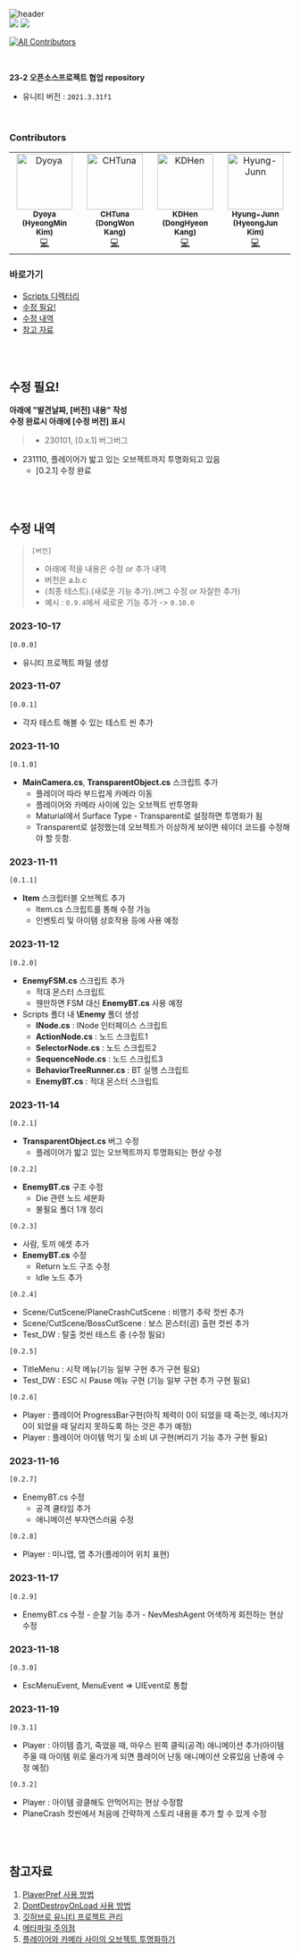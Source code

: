 ![header](https://capsule-render.vercel.app/api?type=rect&color=auto&height=300&section=header&text=필%20독&fontSize=60&animation=twinkling&desc=CastAway%20OpenSource%20Project)
<br/>
<img src="https://img.shields.io/badge/Unity-000000?style=flat&logo=Unity&logoColor=white"/> <img src="https://img.shields.io/badge/C%20Sharp-512BD4?style=flat&logo=C%20Sharp&logoColor=white"/> 
<!-- ALL-CONTRIBUTORS-BADGE:START - Do not remove or modify this section -->
[![All Contributors](https://img.shields.io/badge/all_contributors-4-orange.svg?style=flat-square)](#contributors-)
<!-- ALL-CONTRIBUTORS-BADGE:END -->
<br/>

**23-2 오픈소스프로젝트 협업 repository**
- 유니티 버전 : `2021.3.31f1`

<br/>

### Contributors
<!-- ALL-CONTRIBUTORS-LIST:START - Do not remove or modify this section -->
<!-- prettier-ignore-start -->
<!-- markdownlint-disable -->

<table>
  <tbody>
    <tr>
      <td align="center" valign="top" width="14.28%"><a href="https://github.com/Dyoya/"><img src="https://avatars.githubusercontent.com/u/118094189?v=4" width="100px;" alt="Dyoya"/><br /><sub><b>Dyoya (HyeongMin Kim)</b></sub></a><br /> <a href="https://github.com/Dyoya/CastAway_OpenSource/commits?author=Dyoya" title="Commit">💻</a></td>
      <td align="center" valign="top" width="14.28%"><a href="https://github.com/CHTuna/"><img src="https://avatars.githubusercontent.com/u/45841115?v=4" width="100px;" alt="CHTuna"/><br /><sub><b>CHTuna (DongWon Kang)</b></sub></a><br /> <a href="https://github.com/Dyoya/CastAway_OpenSource/commits?author=CHTuna" title="Commit">💻</a></td>
      <td align="center" valign="top" width="14.28%"><a href="https://github.com/KDHen/"><img src="https://avatars.githubusercontent.com/u/97778379?v=4" width="100px;" alt="KDHen"/><br /><sub><b>KDHen (DongHyeon Kang)</b></sub></a><br /> <a href="https://github.com/Dyoya/CastAway_OpenSource/commits?author=KDHen" title="Commit">💻</a></td>
      <td align="center" valign="top" width="14.28%"><a href="https://github.com/Hyung-Junn/"><img src="https://avatars.githubusercontent.com/u/102523742?v=4" width="100px;" alt="Hyung-Junn"/><br /><sub><b>Hyung-Junn (HyeongJun Kim)</b></sub></a><br /> <a href="https://github.com/Dyoya/CastAway_OpenSource/commits?author=Hyung-Junn" title="Commit">💻</a></td>
    </tr>
  </tbody>
</table>

<!-- markdownlint-restore -->
<!-- prettier-ignore-end -->

<!-- ALL-CONTRIBUTORS-LIST:END -->

### 바로가기
- [Scripts 디렉터리](https://github.com/Dyoya/CastAway_OpenSource/tree/main/Assets/Scripts)
- [수정 필요!](https://github.com/Dyoya/CastAway_OpenSource#%EC%88%98%EC%A0%95-%ED%95%84%EC%9A%94)
- [수정 내역](https://github.com/Dyoya/CastAway_OpenSource#%EC%88%98%EC%A0%95-%EB%82%B4%EC%97%AD)
- [참고 자료](https://github.com/Dyoya/CastAway_OpenSource#%EC%B0%B8%EA%B3%A0%EC%9E%90%EB%A3%8C)

<br/><br/>

## 수정 필요!
**아래에 "발견날짜, [버전] 내용" 작성**  
**수정 완료시 아래에 [수정 버전] 표시**
> - 230101, [0.x.1] 버그버그
- 231110, 플레이어가 밟고 있는 오브젝트까지 투명화되고 있음
    - [0.2.1] 수정 완료



<br/><br/>

## 수정 내역
> `[버전]`
> - 아래에 적을 내용은 수정 or 추가 내역
> - 버전은 a.b.c
> - (최종 테스트).(새로운 기능 추가).(버그 수정 or 자잘한 추가)
> - 예시 : `0.9.4`에서 새로운 기능 추가 -> `0.10.0`

### 2023-10-17
`[0.0.0]`
- 유니티 프로젝트 파일 생성

### 2023-11-07
`[0.0.1]`
- 각자 테스트 해볼 수 있는 테스트 씬 추가

### 2023-11-10
`[0.1.0]`
- **MainCamera.cs**, **TransparentObject.cs** 스크립트 추가
    - 플레이어 따라 부드럽게 카메라 이동
    - 플레이어와 카메라 사이에 있는 오브젝트 반투명화
    - Maturial에서 Surface Type - Transparent로 설정하면 투명화가 됨
    - Transparent로 설정했는데 오브젝트가 이상하게 보이면 쉐이더 코드를 수정해야 할 듯함.

### 2023-11-11
`[0.1.1]`
- **Item** 스크립터블 오브젝트 추가
    - Item.cs 스크립트를 통해 수정 가능
    - 인벤토리 및 아이템 상호작용 등에 사용 예정

### 2023-11-12
`[0.2.0]`
- **EnemyFSM.cs** 스크립트 추가
    - 적대 몬스터 스크립트
    - 웬만하면 FSM 대신 **EnemyBT.cs** 사용 예정
- Scripts 폴더 내 **\Enemy** 폴더 생성
    - **INode.cs** : INode 인터페이스 스크립트
    - **ActionNode.cs** : 노드 스크립트1
    - **SelectorNode.cs** : 노드 스크립트2
    - **SequenceNode.cs** : 노드 스크립트3
    - **BehaviorTreeRunner.cs** : BT 실행 스크립트
    - **EnemyBT.cs** : 적대 몬스터 스크립트

### 2023-11-14
`[0.2.1]`
- **TransparentObject.cs** 버그 수정
    - 플레이어가 밟고 있는 오브젝트까지 투명화되는 현상 수정  

`[0.2.2]`
- **EnemyBT.cs** 구조 수정
    - Die 관련 노드 세분화
    - 불필요 폴더 1개 정리  

`[0.2.3]`
- 사람, 토끼 에셋 추가
- **EnemyBT.cs** 수정
    - Return 노드 구조 수정
    - Idle 노드 추가

`[0.2.4]`
- Scene/CutScene/PlaneCrashCutScene : 비행기 추락 컷씬 추가
- Scene/CutScene/BossCutScene : 보스 몬스터(곰) 출현 컷씬 추가
- Test_DW : 탈출 컷씬 테스트 중 (수정 필요)

`[0.2.5]`
- TitleMenu : 시작 메뉴(기능 일부 구현 추가 구현 필요)
- Test_DW : ESC 시 Pause 메뉴 구현 (기능 일부 구현 추가 구현 필요)

`[0.2.6]`
- Player : 플레이어 ProgressBar구현(아직 체력이 0이 되었을 때 죽는것, 에너지가 0이 되었을 때 달리지 못하도록 하는 것은 추가 예정)
- Player : 플레이어 아이템 먹기 및 소비 UI 구현(버리기 기능 추가 구현 필요)

### 2023-11-16
`[0.2.7]`
- EnemyBT.cs 수정
    - 공격 쿨타임 추가
    - 애니메이션 부자연스러움 수정

`[0.2.8]`
- Player : 미니맵, 맵 추가(플레이어 위치 표현)

### 2023-11-17
`[0.2.9]`
- EnemyBT.cs 수정
      - 순찰 기능 추가
      - NevMeshAgent 어색하게 회전하는 현상 수정

### 2023-11-18
`[0.3.0]`
- EscMenuEvent, MenuEvent => UIEvent로 통합

### 2023-11-19
`[0.3.1]`
- Player : 아이템 줍기, 죽었을 때, 마우스 왼쪽 클릭(공격) 애니메이션 추가(아이템 주울 때 아이템 위로 올라가게 되면 플레이어 난동 애니메이션 오류있음 난중에 수정 예정)

`[0.3.2]`
- Player : 아이템 광클해도 안먹어지는 현상 수정함
- PlaneCrash 컷씬에서 처음에 간략하게 스토리 내용을 추가 할 수 있게 수정


<br/><br/>

## 참고자료
1. [PlayerPref 사용 방법](https://devparklibrary.tistory.com/22)
2. [DontDestroyOnLoad 사용 방법](https://wergia.tistory.com/191)
3. [깃허브로 유니티 프로젝트 관리](https://wergia.tistory.com/238)
4. [메타파일 주의점](https://blog.naver.com/raruz/222852771902)
5. [플레이어와 카메라 사이의 오브젝트 투명화하기](https://daekyoulibrary.tistory.com/entry/Charon-8-플레이어와-카메라-사이의-오브젝트-투명화하기)
